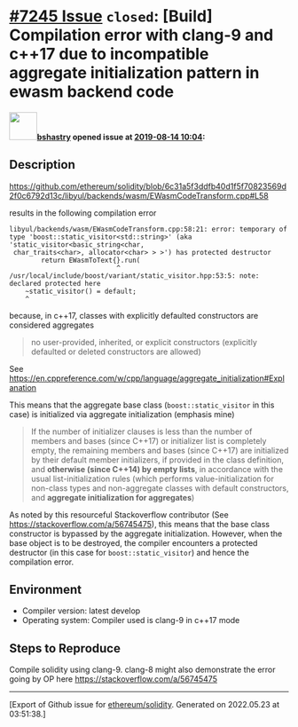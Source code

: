 # [\#7245 Issue](https://github.com/ethereum/solidity/issues/7245) `closed`: [Build] Compilation error with clang-9 and c++17 due to incompatible aggregate initialization pattern in ewasm backend code

#### <img src="https://avatars.githubusercontent.com/u/2388185?v=4" width="50">[bshastry](https://github.com/bshastry) opened issue at [2019-08-14 10:04](https://github.com/ethereum/solidity/issues/7245):

## Description

https://github.com/ethereum/solidity/blob/6c31a5f3ddfb40d1f5f70823569d2f0c6792d13c/libyul/backends/wasm/EWasmCodeTransform.cpp#L58

results in the following compilation error

```
libyul/backends/wasm/EWasmCodeTransform.cpp:58:21: error: temporary of type 'boost::static_visitor<std::string>' (aka 'static_visitor<basic_string<char,
 char_traits<char>, allocator<char> > >') has protected destructor
        return EWasmToText{}.run(
                           ^
/usr/local/include/boost/variant/static_visitor.hpp:53:5: note: declared protected here
    ~static_visitor() = default;
    ^
```

because, in c++17, classes with explicitly defaulted constructors are considered aggregates

> no user-provided, inherited, or explicit constructors (explicitly defaulted or deleted constructors are allowed)

See https://en.cppreference.com/w/cpp/language/aggregate_initialization#Explanation

This means that the aggregate base class (`boost::static_visitor` in this case) is initialized via aggregate initialization (emphasis mine)

> If the number of initializer clauses is less than the number of members and bases (since C++17) or initializer list is completely empty, the remaining members and bases (since C++17) are initialized by their default member initializers, if provided in the class definition, and **otherwise (since C++14) by empty lists**, in accordance with the usual list-initialization rules (which performs value-initialization for non-class types and non-aggregate classes with default constructors, and **aggregate initialization for aggregates**)

As noted by this resourceful Stackoverflow contributor (See https://stackoverflow.com/a/56745475), this means that the base class constructor is bypassed by the aggregate initialization. However, when the base object is to be destroyed, the compiler encounters a protected destructor (in this case for `boost::static_visitor`) and hence the compilation error.

## Environment

- Compiler version: latest develop
- Operating system: Compiler used is clang-9 in c++17 mode

## Steps to Reproduce

Compile solidity using clang-9. clang-8 might also demonstrate the error going by OP here https://stackoverflow.com/a/56745475




-------------------------------------------------------------------------------



[Export of Github issue for [ethereum/solidity](https://github.com/ethereum/solidity). Generated on 2022.05.23 at 03:51:38.]
